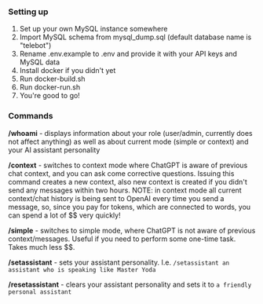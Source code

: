 ### Setting up
1. Set up your own MySQL instance somewhere
2. Import MySQL schema from mysql_dump.sql (default database name is "telebot")
3. Rename .env.example to .env and provide it with your API keys and MySQL data
4. Install docker if you didn't yet
5. Run docker-build.sh
6. Run docker-run.sh
7. You're good to go!

### Commands

**/whoami** - displays information about your role (user/admin, currently does not affect anything) as well as about current mode (simple or context) and your AI assistant personality

**/context** - switches to context mode where ChatGPT is aware of previous chat context, and you can ask come corrective questions. Issuing this command creates a new context, also new context is created if you didn't send any messages within two hours. NOTE: in context mode all current context/chat history is being sent to OpenAI every time you send a message, so, since you pay for tokens, which are connected to words, you can spend a lot of $$ very quickly!

**/simple** - switches to simple mode, where ChatGPT is not aware of previous context/messages. Useful if you need to perform some one-time task. Takes much less $$.

**/setassistant** - sets your assistant personality. I.e. `/setassistant an assistant who is speaking like Master Yoda`

**/resetassistant** - clears your assistant personality and sets it to `a friendly personal assistant`